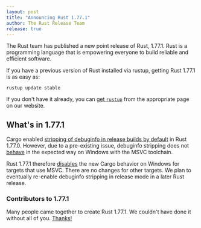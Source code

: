 ```yaml
---
layout: post
title: "Announcing Rust 1.77.1"
author: The Rust Release Team
release: true
---
```


The Rust team has published a new point release of Rust, 1.77.1. Rust is a
programming language that is empowering everyone to build reliable and
efficient software.

If you have a previous version of Rust installed via rustup, getting Rust
1.77.1 is as easy as:

```
rustup update stable
```

If you don't have it already, you can [get `rustup`][rustup] from the
appropriate page on our website.

[rustup]: https://www.rust-lang.org/install.html

## What's in 1.77.1

Cargo enabled [stripping of debuginfo in release builds by default](https://github.com/rust-lang/cargo/pull/13257)
in Rust 1.77.0. However, due to a pre-existing issue, debuginfo stripping does not [behave](https://github.com/rust-lang/rust/issues/122857) in the expected way on Windows with the MSVC toolchain.

Rust 1.77.1 therefore [disables](https://github.com/rust-lang/cargo/pull/13630) the new Cargo behavior on Windows for
targets that use MSVC. There are no changes for other targets. We plan to eventually re-enable debuginfo stripping in
release mode in a later Rust release.

### Contributors to 1.77.1

Many people came together to create Rust 1.77.1. We couldn't have done it
without all of you. [Thanks!](https://thanks.rust-lang.org/rust/1.77.1/)
